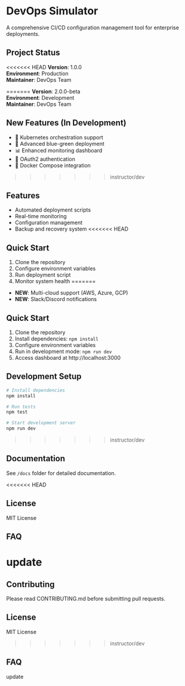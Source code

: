 # DevOps Simulator

A comprehensive CI/CD configuration management tool for enterprise deployments.

## Project Status
<<<<<<< HEAD
**Version**: 1.0.0  
**Environment**: Production  
**Maintainer**: DevOps Team

=======
**Version**: 2.0.0-beta  
**Environment**: Development  
**Maintainer**: DevOps Team

## New Features (In Development)
- 🚀 Kubernetes orchestration support
- 🔄 Advanced blue-green deployment
- 📊 Enhanced monitoring dashboard
- 🔐 OAuth2 authentication
- 🐳 Docker Compose integration

>>>>>>> instructor/dev
## Features
- Automated deployment scripts
- Real-time monitoring
- Configuration management
- Backup and recovery system
<<<<<<< HEAD

## Quick Start
1. Clone the repository
2. Configure environment variables
3. Run deployment script
4. Monitor system health
=======
- **NEW**: Multi-cloud support (AWS, Azure, GCP)
- **NEW**: Slack/Discord notifications

## Quick Start
1. Clone the repository
2. Install dependencies: `npm install`
3. Configure environment variables
4. Run in development mode: `npm run dev`
5. Access dashboard at http://localhost:3000

## Development Setup
```bash
# Install dependencies
npm install

# Run tests
npm test

# Start development server
npm run dev
```
>>>>>>> instructor/dev

## Documentation
See `/docs` folder for detailed documentation.

<<<<<<< HEAD
## License
MIT License
## FAQ
update
=======
## Contributing
Please read CONTRIBUTING.md before submitting pull requests.

## License
MIT License
>>>>>>> instructor/dev
## FAQ
update
